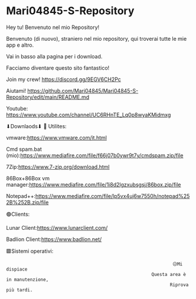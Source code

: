 # Mari04845-S-Repository

Hey tu! Benvenuto nel mio Repository!                                                      


 Benvenuto (di nuovo), straniero nel mio repository,
qui troverai tutte le mie app e altro.
                                                                                     

Vai in basso alla pagina per i download.
                                        
   Facciamo diventare questo sito fantastico!                                                                

Join my crew! https://discord.gg/9EGV6CH2Pc                                                                                   

Aiutami! https://github.com/Mari04845/Mari04845-S-Repository/edit/main/README.md

Youtube: https://www.youtube.com/channel/UC6RHnTE_Lq0p8wyaKMidmxg







⬇Downlaods⬇
🔹 Utilites:

vmware:https://www.vmware.com/it.html

Cmd spam.bat (mio):https://www.mediafire.com/file/f66j07b0ywr9t7y/cmdspam.zip/file

7Zip:https://www.7-zip.org/download.html

86Box+86Box vm manager:https://www.mediafire.com/file/1i8d2lgzxubsgsj/86box.zip/file

Notepad++:https://www.mediafire.com/file/lp5vx4uj6w7550h/notepad%252B%252B.zip/file



🟢Clients:

Lunar Client:https://www.lunarclient.com/

Badlion Client:https://www.badlion.net/


🟪Sistemi operativi:
                                                                 
                                                                 
                                                                 
                                                                   😥Mi dispiace
                                                           Questa area è in manutenzione,
                                                                  Riprova più tardi.
                                                        
